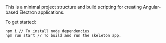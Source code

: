 This is a minimal project structure and build scripting for creating Angular-based Electron applications.


To get started:
```
npm i // To install node dependencies
npm run start // To build and run the skeleton app.
```